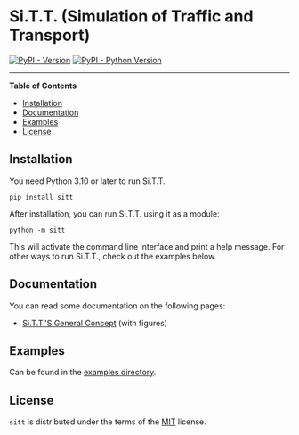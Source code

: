 # Si.T.T. (Simulation of Traffic and Transport)

[![PyPI - Version](https://img.shields.io/pypi/v/sitt.svg)](https://pypi.org/project/sitt)
[![PyPI - Python Version](https://img.shields.io/pypi/pyversions/sitt.svg)](https://pypi.org/project/sitt)

-----

**Table of Contents**

- [Installation](#installation)
- [Documentation](#documentation)
- [Examples](#examples)
- [License](#license)

## Installation

You need Python 3.10 or later to run Si.T.T.

```console
pip install sitt
```

After installation, you can run Si.T.T. using it as a module:

```console
python -m sitt
```

This will activate the command line interface and print a help message. For other ways to run Si.T.T., check out the
examples below.

## Documentation

You can read some documentation on the following pages:

* [Si.T.T.'S General Concept](readmes/concept.md) (with figures)

## Examples

Can be found in the [examples directory](examples/README.md).

## License

`sitt` is distributed under the terms of the [MIT](https://spdx.org/licenses/MIT.html) license.
